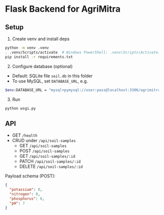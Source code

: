 # Flask Backend for AgriMitra

## Setup

1. Create venv and install deps
```bash
python -m venv .venv
. .venv/Scripts/activate  # Windows PowerShell: .venv\Scripts\Activate.ps1
pip install -r requirements.txt
```

2. Configure database (optional)
- Default: SQLite file `soil.db` in this folder
- To use MySQL, set `DATABASE_URL`, e.g.
```bash
$env:DATABASE_URL = "mysql+pymysql://user:pass@localhost:3306/agrimitra"
```

3. Run
```bash
python wsgi.py
```

## API
- GET `/health`
- CRUD under `/api/soil-samples`
  - GET `/api/soil-samples`
  - POST `/api/soil-samples`
  - GET `/api/soil-samples/:id`
  - PATCH `/api/soil-samples/:id`
  - DELETE `/api/soil-samples/:id`

Payload schema (POST):
```json
{
  "potassium": 0,
  "nitrogen": 0,
  "phosphorus": 0,
  "pH": 7
}
```
